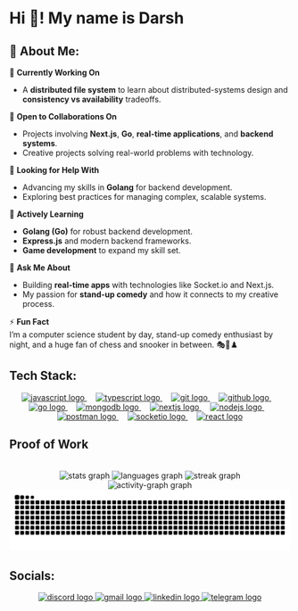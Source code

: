 # Hi 👋! My name is Darsh

## 💫 About Me:
🔭 **Currently Working On**  
- A **distributed file system** to learn about distributed-systems design and **consistency vs availability** tradeoffs.  

👯 **Open to Collaborations On**  
- Projects involving **Next.js**, **Go**, **real-time applications**, and **backend systems**.  
- Creative projects solving real-world problems with technology.  

🤝 **Looking for Help With**  
- Advancing my skills in **Golang** for backend development.  
- Exploring best practices for managing complex, scalable systems.  

🌱 **Actively Learning**  
- **Golang (Go)** for robust backend development.  
- **Express.js** and modern backend frameworks.  
- **Game development** to expand my skill set.  

💬 **Ask Me About**  
- Building **real-time apps** with technologies like Socket.io and Next.js.  
- My passion for **stand-up comedy** and how it connects to my creative process.  

⚡ **Fun Fact**  
I’m a computer science student by day, stand-up comedy enthusiast by night, and a huge fan of chess and snooker in between. 🎭🎱♟️


## Tech Stack:
<div align="center">
  <a href="https://developer.mozilla.org/en-US/docs/Web/JavaScript" target="_blank" rel="noopener noreferrer">
    <img src="https://img.shields.io/badge/JavaScript-F7DF1E?logo=javascript&logoColor=black&style=for-the-badge" height="34" alt="javascript logo" />
  </a>
  <img width="12" />
  <a href="https://www.typescriptlang.org/" target="_blank" rel="noopener noreferrer">
    <img src="https://img.shields.io/badge/TypeScript-3178C6?logo=typescript&logoColor=white&style=for-the-badge" height="34" alt="typescript logo" />
  </a>
  <img width="12" />
  <a href="https://git-scm.com/" target="_blank" rel="noopener noreferrer">
    <img src="https://img.shields.io/badge/Git-F05032?logo=git&logoColor=white&style=for-the-badge" height="34" alt="git logo" />
  </a>
  <img width="12" />
  <a href="https://github.com/" target="_blank" rel="noopener noreferrer">
    <img src="https://img.shields.io/badge/GitHub-181717?logo=github&logoColor=white&style=for-the-badge" height="34" alt="github logo" />
  </a>
  <img width="12" />
  <a href="https://golang.org/" target="_blank" rel="noopener noreferrer">
    <img src="https://img.shields.io/badge/Go-00ADD8?logo=go&logoColor=white&style=for-the-badge" height="34" alt="go logo" />
  </a>
  <img width="12" />
  <a href="https://www.mongodb.com/" target="_blank" rel="noopener noreferrer">
    <img src="https://img.shields.io/badge/MongoDB-47A248?logo=mongodb&logoColor=white&style=for-the-badge" height="34" alt="mongodb logo" />
  </a>
  <img width="12" />
  <a href="https://nextjs.org/" target="_blank" rel="noopener noreferrer">
    <img src="https://img.shields.io/badge/Next.js-000000?logo=nextdotjs&logoColor=white&style=for-the-badge" height="34" alt="nextjs logo" />
  </a>
  <img width="12" />
  <a href="https://nodejs.org/" target="_blank" rel="noopener noreferrer">
    <img src="https://img.shields.io/badge/Node.js-339933?logo=nodedotjs&logoColor=white&style=for-the-badge" height="34" alt="nodejs logo" />
  </a>
  <img width="12" />
  <a href="https://www.postman.com/" target="_blank" rel="noopener noreferrer">
    <img src="https://img.shields.io/badge/Postman-FF6C37?logo=postman&logoColor=black&style=for-the-badge" height="34" alt="postman logo" />
  </a>
  <img width="12" />
  <a href="https://socket.io/" target="_blank" rel="noopener noreferrer">
    <img src="https://img.shields.io/badge/Socket.io-010101?logo=socketdotio&logoColor=white&style=for-the-badge" height="34" alt="socketio logo" />
  </a>
  <img width="12" />
  <a href="https://reactjs.org/" target="_blank" rel="noopener noreferrer">
    <img src="https://img.shields.io/badge/React-61DAFB?logo=react&logoColor=black&style=for-the-badge" height="34" alt="react logo" />
  </a>
</div>


## Proof of Work

<br>
<div align="center">
  <img src="https://github-readme-stats.vercel.app/api?username=DNahar74&hide_title=true&hide_rank=false&show_icons=true&include_all_commits=false&count_private=true&theme=react&locale=en&hide_border=true&order=1" height="135" alt="stats graph" />
  <img src="https://github-readme-stats.vercel.app/api/top-langs?username=DNahar74&locale=en&hide_title=true&layout=compact&card_width=320&langs_count=5&theme=react&hide_border=true&order=2" height="150" alt="languages graph" />
  <img src="https://streak-stats.demolab.com?user=DNahar74&locale=en&mode=daily&theme=react&hide_border=true&border_radius=5&order=3" height="150" alt="streak graph" />
  <br>
  <img src="https://github-readme-activity-graph.vercel.app/graph?username=DNahar74&radius=16&theme=react&area=true&order=5&hide_border=true&hide_title=false" height="300" alt="activity-graph graph" />
  <br>
  <img src="https://raw.githubusercontent.com/DNahar74/DNahar74/output/snake.svg" alt="Snake animation" />
</div>
</details>


## Socials:
<div align="center">
  <a href="https://www.discord.com/users/darsh_nahar" target="_blank">
    <img src="https://raw.githubusercontent.com/maurodesouza/profile-readme-generator/master/src/assets/icons/social/discord/default.svg" width="47" height="35" alt="discord logo"  />
  </a>
  <a href="mailto:nahardarsh55@gmail.com" target="_blank">
    <img src="https://raw.githubusercontent.com/maurodesouza/profile-readme-generator/master/src/assets/icons/social/gmail/default.svg" width="47" height="35" alt="gmail logo"  />
  </a>
  <a href="https://www.linkedin.com/in/darsh-nahar/" target="_blank">
    <img src="https://raw.githubusercontent.com/maurodesouza/profile-readme-generator/master/src/assets/icons/social/linkedin/default.svg" width="47" height="35" alt="linkedin logo"  />
  </a>
  <a href="https://t.me/bw2074" target="_blank">
    <img src="https://raw.githubusercontent.com/maurodesouza/profile-readme-generator/master/src/assets/icons/social/telegram/default.svg" width="47" height="35" alt="telegram logo"  />
  </a>
</div>
